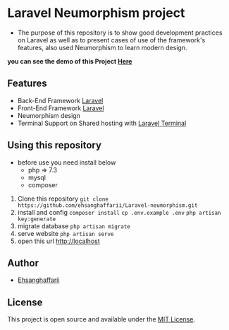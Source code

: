 # Laravel Neumorphism project 

* The purpose of this repository is to show good development practices on Laravel as well as to present cases of use of the framework's features, also used Neumorphism to learn modern design.

<strong>you can see the demo of this Project [Here](https://laravel.ehsanghaffarii.ir)</strong>

## Features
* Back-End Framework [Laravel](https://laravel.com)
* Front-End Framework [Laravel](https://laravel.com)
* Neumorphism design
* Terminal Support on Shared hosting with [Laravel Terminal](https://github.com/recca0120/laravel-terminal)

## Using this repository

* before use you need install below
    - php => 7.3
    - mysql
    - composer

1. Clone this repository
    `git clone https://github.com/ehsanghaffarii/Laravel-neumorphism.git`
2. install and config
    `composer install`
    `cp .env.example .env`
    `php artisan key:generate`
3. migrate database
    `php artisan migrate`
4. serve website
    `php artisan serve`
5. open this url
    [http://localhost](http://localhost)


## Author

- [Ehsanghaffarii](https://Ehsanghaffarii.ir)

## License

This project is open source and available under the [MIT License](https://github.com/taniarascia/taniarascia.com/blob/master/LICENSE).
